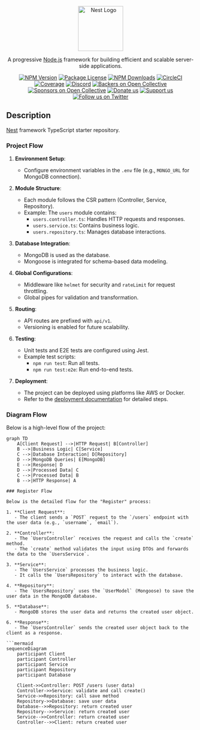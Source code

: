 <p align="center">
  <a href="http://nestjs.com/" target="blank"><img src="https://nestjs.com/img/logo-small.svg" width="120" alt="Nest Logo" /></a>
</p>

[circleci-image]: https://img.shields.io/circleci/build/github/nestjs/nest/master?token=abc123def456
[circleci-url]: https://circleci.com/gh/nestjs/nest

  <p align="center">A progressive <a href="http://nodejs.org" target="_blank">Node.js</a> framework for building efficient and scalable server-side applications.</p>
    <p align="center">
<a href="https://www.npmjs.com/~nestjscore" target="_blank"><img src="https://img.shields.io/npm/v/@nestjs/core.svg" alt="NPM Version" /></a>
<a href="https://www.npmjs.com/~nestjscore" target="_blank"><img src="https://img.shields.io/npm/l/@nestjs/core.svg" alt="Package License" /></a>
<a href="https://www.npmjs.com/~nestjscore" target="_blank"><img src="https://img.shields.io/npm/dm/@nestjs/common.svg" alt="NPM Downloads" /></a>
<a href="https://circleci.com/gh/nestjs/nest" target="_blank"><img src="https://img.shields.io/circleci/build/github/nestjs/nest/master" alt="CircleCI" /></a>
<a href="https://coveralls.io/github/nestjs/nest?branch=master" target="_blank"><img src="https://coveralls.io/repos/github/nestjs/nest/badge.svg?branch=master#9" alt="Coverage" /></a>
<a href="https://discord.gg/G7Qnnhy" target="_blank"><img src="https://img.shields.io/badge/discord-online-brightgreen.svg" alt="Discord"/></a>
<a href="https://opencollective.com/nest#backer" target="_blank"><img src="https://opencollective.com/nest/backers/badge.svg" alt="Backers on Open Collective" /></a>
<a href="https://opencollective.com/nest#sponsor" target="_blank"><img src="https://opencollective.com/nest/sponsors/badge.svg" alt="Sponsors on Open Collective" /></a>
  <a href="https://paypal.me/kamilmysliwiec" target="_blank"><img src="https://img.shields.io/badge/Donate-PayPal-ff3f59.svg" alt="Donate us"/></a>
    <a href="https://opencollective.com/nest#sponsor"  target="_blank"><img src="https://img.shields.io/badge/Support%20us-Open%20Collective-41B883.svg" alt="Support us"></a>
  <a href="https://twitter.com/nestframework" target="_blank"><img src="https://img.shields.io/twitter/follow/nestframework.svg?style=social&label=Follow" alt="Follow us on Twitter"></a>
</p>
  <!--[![Backers on Open Collective](https://opencollective.com/nest/backers/badge.svg)](https://opencollective.com/nest#backer)
  [![Sponsors on Open Collective](https://opencollective.com/nest/sponsors/badge.svg)](https://opencollective.com/nest#sponsor)-->

## Description

[Nest](https://github.com/nestjs/nest) framework TypeScript starter repository.

### Project Flow

1. **Environment Setup**:
   - Configure environment variables in the `.env` file (e.g., `MONGO_URL` for MongoDB connection).

2. **Module Structure**:
   - Each module follows the CSR pattern (Controller, Service, Repository).
   - Example: The `users` module contains:
     - `users.controller.ts`: Handles HTTP requests and responses.
     - `users.service.ts`: Contains business logic.
     - `users.repository.ts`: Manages database interactions.

3. **Database Integration**:
   - MongoDB is used as the database.
   - Mongoose is integrated for schema-based data modeling.

4. **Global Configurations**:
   - Middleware like `helmet` for security and `rateLimit` for request throttling.
   - Global pipes for validation and transformation.

5. **Routing**:
   - API routes are prefixed with `api/v1`.
   - Versioning is enabled for future scalability.

6. **Testing**:
   - Unit tests and E2E tests are configured using Jest.
   - Example test scripts:
     - `npm run test`: Run all tests.
     - `npm run test:e2e`: Run end-to-end tests.

7. **Deployment**:
   - The project can be deployed using platforms like AWS or Docker.
   - Refer to the [deployment documentation](https://docs.nestjs.com/deployment) for detailed steps.

### Diagram Flow

Below is a high-level flow of the project:

```mermaid
graph TD
    A[Client Request] -->|HTTP Request| B[Controller]
    B -->|Business Logic| C[Service]
    C -->|Database Interaction| D[Repository]
    D -->|MongoDB Queries| E[MongoDB]
    E -->|Response| D
    D -->|Processed Data| C
    C -->|Processed Data| B
    B -->|HTTP Response| A

### Register Flow

Below is the detailed flow for the "Register" process:

1. **Client Request**:
   - The client sends a `POST` request to the `/users` endpoint with the user data (e.g., `username`, `email`).

2. **Controller**:
   - The `UsersController` receives the request and calls the `create` method.
   - The `create` method validates the input using DTOs and forwards the data to the `UsersService`.

3. **Service**:
   - The `UsersService` processes the business logic.
   - It calls the `UsersRepository` to interact with the database.

4. **Repository**:
   - The `UsersRepository` uses the `UserModel` (Mongoose) to save the user data in the MongoDB database.

5. **Database**:
   - MongoDB stores the user data and returns the created user object.

6. **Response**:
   - The `UsersController` sends the created user object back to the client as a response.

```mermaid
sequenceDiagram
    participant Client
    participant Controller
    participant Service
    participant Repository
    participant Database

    Client->>Controller: POST /users (user data)
    Controller->>Service: validate and call create()
    Service->>Repository: call save method
    Repository->>Database: save user data
    Database-->>Repository: return created user
    Repository-->>Service: return created user
    Service-->>Controller: return created user
    Controller-->>Client: return created user
```

